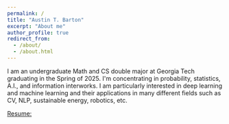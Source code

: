 ```yaml
---
permalink: /
title: "Austin T. Barton"
excerpt: "About me"
author_profile: true
redirect_from: 
  - /about/
  - /about.html
---
```


I am an undergraduate Math and CS double major at Georgia Tech graduating in the Spring of 2025. I'm concentrating in probability, statistics, A.I., and information interworks. I am particularly interested in deep learning and machine learning and their applications in many different fields such as CV, NLP, sustainable energy, robotics, etc.

[Resume: ](https://github.com/abarton51/Barton_Austin_T_Resume.pdf)
